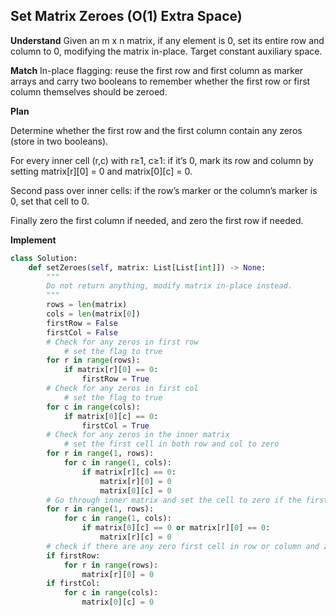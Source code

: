 ## Set Matrix Zeroes (O(1) Extra Space)

**Understand**
Given an m x n matrix, if any element is 0, set its entire row and column to 0, modifying the matrix in-place. Target constant auxiliary space.

**Match**
In-place flagging: reuse the first row and first column as marker arrays and carry two booleans to remember whether the first row or first column themselves should be zeroed.

**Plan**

Determine whether the first row and the first column contain any zeros (store in two booleans).

For every inner cell (r,c) with r≥1, c≥1: if it’s 0, mark its row and column by setting matrix[r][0] = 0 and matrix[0][c] = 0.

Second pass over inner cells: if the row’s marker or the column’s marker is 0, set that cell to 0.

Finally zero the first column if needed, and zero the first row if needed.

**Implement**
```py
class Solution:
    def setZeroes(self, matrix: List[List[int]]) -> None:
        """
        Do not return anything, modify matrix in-place instead.
        """
        rows = len(matrix)
        cols = len(matrix[0])
        firstRow = False
        firstCol = False
        # Check for any zeros in first row
            # set the flag to true
        for r in range(rows):
            if matrix[r][0] == 0:
                firstRow = True
        # Check for any zeros in first col    
            # set the flag to true
        for c in range(cols):
            if matrix[0][c] == 0:
                firstCol = True
        # Check for any zeros in the inner matrix
            # set the first cell in both row and col to zero
        for r in range(1, rows):
            for c in range(1, cols):
                if matrix[r][c] == 0:
                    matrix[r][0] = 0
                    matrix[0][c] = 0
        # Go through inner matrix and set the cell to zero if the first cell in its row or col is zero
        for r in range(1, rows):
            for c in range(1, cols):
                if matrix[0][c] == 0 or matrix[r][0] == 0:
                    matrix[r][c] = 0
        # check if there are any zero first cell in row or column and zero the row or column
        if firstRow:
            for r in range(rows):
                matrix[r][0] = 0
        if firstCol:
            for c in range(cols):
                matrix[0][c] = 0
```